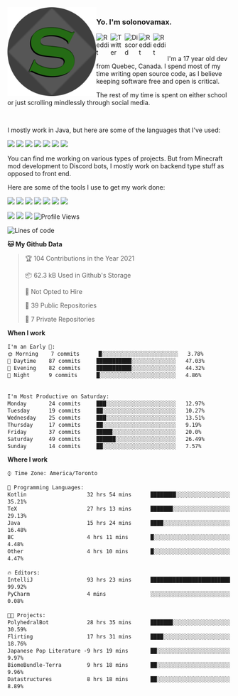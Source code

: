 <img align="left" alt="Avatar" width="200px" src="https://raw.githubusercontent.com/solonovamax/solonovamax/main/solonovamax-circle.png" />

### Yo. I'm solonovamax.

<a href="https://gitlab.com/solonovamax">
    <img align="left" alt="Reddit" width="32px" src="https://img.icons8.com/color/2x/gitlab.png">
</a>

<a href="https://twitter.com/solonovamax">
    <img align="left" alt="Twitter" width="32px" src="https://img.icons8.com/color/2x/twitter.png">
</a>

<a href="https://discord.gg/YFSQ4cF">
    <img align="left" alt="Discord" width="32px" src="https://img.icons8.com/color/2x/discord-logo.png">
</a>

<!-- <a href="https://twitch.tv/solonovamax">
    <img align="left" alt="Twitch" width="32px" src="https://img.icons8.com/color/2x/twitch.png">
</a> -->

<a href="https://reddit.com/u/solonovamax">
    <img align="left" alt="Reddit" width="32px" src="https://img.icons8.com/color/2x/reddit.png">
</a>

<a href="https://www.youtube.com/channel/UCTxCeyGu41WfEBT8mXpjHMA">
    <img align="left" alt="Reddit" width="32px" src="https://img.icons8.com/color/2x/youtube.png">
</a>

<!-- <a href="https://open.spotify.com/user/solonovamax">
    <img align="left" alt="Spotify" width="32px" src="https://img.icons8.com/color/2x/spotify.png">
</a> -->

<br />
<br />

I'm a 17 year old dev from Quebec, Canada.
I spend most of my time writing open source code, as I believe keeping software free and open is critical.

The rest of my time is spent on either school or just scrolling mindlessly through social media.

<br/>

I mostly work in Java, but here are some of the languages that I've used:

<code><img height="20" src="https://img.icons8.com/color/4x/java-coffee-cup-logo.png"></code>
<code><img height="20" src="https://img.icons8.com/color/2x/javascript.png"></code>
<code><img height="20" src="https://img.icons8.com/color/2x/nodejs.png"></code>
<code><img height="20" src="https://img.icons8.com/color/2x/python.png"></code>
<code><img height="20" src="https://img.icons8.com/color/2x/html-5.png"></code>
<code><img height="20" src="https://img.icons8.com/color/2x/css3.png"></code>
<code><img height="20" src="https://img.icons8.com/color/2x/graphql.png"></code>

You can find me working on various types of projects.
But from Minecraft mod development to Discord bots, I mostly work on backend type stuff as opposed to front end.

Here are some of the tools I use to get my work done:

<code><img height="20" src="https://img.icons8.com/material/4x/intellij-idea.png"></code>
<code><img height="20" src="https://img.icons8.com/color/4x/git.png"></code>
<code><img height="20" src="https://img.icons8.com/color/4x/docker.png"></code>
<code><img height="20" src="https://img.icons8.com/color/4x/linux.png"></code>
<code><img height="20" src="https://img.icons8.com/color/4x/mongodb.png"></code>
<code><img height="20" src="https://img.icons8.com/metro/4x/mysql.png"></code>
<code><img height="20" src="https://img.icons8.com/fluent/2x/console.png"></code>

![](https://img.shields.io/badge/OS-Linux-informational?style=flat&logo=Arch%20Linux&logoColor=white&color=007ec6)
![](https://img.shields.io/badge/Editor-IntelliJ%20Idea-informational?style=flat&logo=IntelliJ%20Idea&logoColor=white&color=007ec6)
![](https://img.shields.io/badge/Main%20Language-Java-informational?style=flat&logo=Java&logoColor=white&color=007ec6)
![Profile Views](https://komarev.com/ghpvc/?username=solonovamax&color=blue&style=flat)








<!--START_SECTION:waka-->
![Lines of code](https://img.shields.io/badge/From%20Hello%20World%20I%27ve%20Written-19049%20lines%20of%20code-blue)

**🐱 My Github Data** 

> 🏆 104 Contributions in the Year 2021
 > 
> 📦 62.3 kB Used in Github's Storage 
 > 
> 🚫 Not Opted to Hire
 > 
> 📜 39 Public Repositories 
 > 
> 🔑 7 Private Repositories  
 > 
**When I work** 

```text
I'm an Early 🐤: 
🌞 Morning    7 commits      █░░░░░░░░░░░░░░░░░░░░░░░░   3.78% 
🌆 Daytime    87 commits     ███████████░░░░░░░░░░░░░░   47.03% 
🌃 Evening    82 commits     ███████████░░░░░░░░░░░░░░   44.32% 
🌙 Night      9 commits      █░░░░░░░░░░░░░░░░░░░░░░░░   4.86%


I'm Most Productive on Saturday: 
Monday       24 commits     ███░░░░░░░░░░░░░░░░░░░░░░   12.97% 
Tuesday      19 commits     ██░░░░░░░░░░░░░░░░░░░░░░░   10.27% 
Wednesday    25 commits     ███░░░░░░░░░░░░░░░░░░░░░░   13.51% 
Thursday     17 commits     ██░░░░░░░░░░░░░░░░░░░░░░░   9.19% 
Friday       37 commits     █████░░░░░░░░░░░░░░░░░░░░   20.0% 
Saturday     49 commits     ██████░░░░░░░░░░░░░░░░░░░   26.49% 
Sunday       14 commits     ██░░░░░░░░░░░░░░░░░░░░░░░   7.57%

```


**Where I work** 

```text
⌚︎ Time Zone: America/Toronto

💬 Programming Languages: 
Kotlin                   32 hrs 54 mins      ████████░░░░░░░░░░░░░░░░░   35.21% 
TeX                      27 hrs 13 mins      ███████░░░░░░░░░░░░░░░░░░   29.13% 
Java                     15 hrs 24 mins      ████░░░░░░░░░░░░░░░░░░░░░   16.48% 
BC                       4 hrs 11 mins       █░░░░░░░░░░░░░░░░░░░░░░░░   4.48% 
Other                    4 hrs 10 mins       █░░░░░░░░░░░░░░░░░░░░░░░░   4.47%

🔥 Editors: 
IntelliJ                 93 hrs 23 mins      █████████████████████████   99.92% 
PyCharm                  4 mins              ░░░░░░░░░░░░░░░░░░░░░░░░░   0.08%

🐱‍💻 Projects: 
PolyhedralBot            28 hrs 35 mins      ███████░░░░░░░░░░░░░░░░░░   30.59% 
Flirting                 17 hrs 31 mins      ████░░░░░░░░░░░░░░░░░░░░░   18.76% 
Japanese Pop Literature -9 hrs 19 mins       ██░░░░░░░░░░░░░░░░░░░░░░░   9.97% 
BiomeBundle-Terra        9 hrs 18 mins       ██░░░░░░░░░░░░░░░░░░░░░░░   9.96% 
Datastructures           8 hrs 18 mins       ██░░░░░░░░░░░░░░░░░░░░░░░   8.89%

```


<!--END_SECTION:waka-->

<!--
**solonovamax/solonovamax** is a ✨ _special_ ✨ repository because its `README.md` (this file) appears on your GitHub profile.

Here are some ideas to get you started:

- 🔭 I’m currently working on ...
- 🌱 I’m currently learning ...
- 👯 I’m looking to collaborate on ...
- 🤔 I’m looking for help with ...
- 💬 Ask me about ...
- 📫 How to reach me: ...
- 😄 Pronouns: ...
- ⚡ Fun fact: ...
-->
